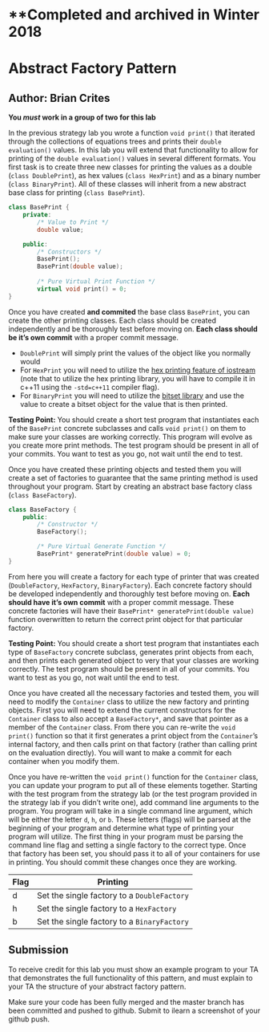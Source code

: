 # **Completed and archived in Winter 2018


# Abstract Factory Pattern
## Author: Brian Crites
**You *must* work in a group of two for this lab**

In the previous strategy lab you wrote a function ```void print()``` that iterated through the collections of equations trees and prints their ```double evaluation()``` values. In this lab you will extend that functionality to allow for printing of the ```double evaluation()``` values in several different formats. You first task is to create three new classes for printing the values as a double (```class DoublePrint```), as hex values (```class HexPrint```) and as a binary number (```class BinaryPrint```). All of these classes will inherit from a new abstract base class for printing (```class BasePrint```).
```c++
class BasePrint {
	private:
		/* Value to Print */
		double value;

	public:
		/* Constructors */
		BasePrint();
		BasePrint(double value);
		
		/* Pure Virtual Print Function */
		virtual void print() = 0;
}
```
Once you have created **and commited** the base class ```BasePrint```, you can create the other printing classes. Each class should be created independently and be thoroughly test before moving on. **Each class should be it’s own commit** with a proper commit message. 
* ```DoublePrint``` will simply print the values of the object like you normally would
* For ```HexPrint``` you will need to utilize the [hex printing feature of iostream](http://www.cplusplus.com/reference/ios/hexfloat/) (note that to utilize the hex printing library, you will have to compile it in c++11 using the ```-std=c++11``` compiler flag). 
* For ```BinaryPrint``` you will need to utilize the [bitset library](http://www.cplusplus.com/reference/bitset/bitset/?kw=bitset) and use the value to create a bitset object for the value that is then printed. 

**Testing Point:** You should create a short test program that instantiates each of the ```BasePrint``` concrete subclasses and calls ```void print()``` on them to make sure your classes are working correctly. This program will evolve as you create more print methods. The test program should be present in all of your commits. You want to test as you go, not wait until the end to test. 

Once you have created these printing objects and tested them you will create a set of factories to guarantee that the same printing method is used throughout your program. Start by creating an abstract base factory class (```class BaseFactory```).
```c++
class BaseFactory {
	public:
		/* Constructor */
		BaseFactory();

		/* Pure Virtual Generate Function */
		BasePrint* generatePrint(double value) = 0;
}
```
From here you will create a factory for each type of printer that was created (```DoubleFactory```, ```HexFactory```, ```BinaryFactory```). Each concrete factory should be developed independently and thoroughly test before moving on. **Each should have it’s own commit** with a proper commit message. These concrete factories will have their ```BasePrint* generatePrint(double value)``` function overwritten to return the correct print object for that particular factory.

**Testing Point:** You should create a short test program that instantiates each type of ```BaseFactory``` concrete subclass, generates print objects from each, and then prints each generated object to very that your classes are working correctly. The test program should be present in all of your commits. You want to test as you go, not wait until the end to test. 

Once you have created all the necessary factories and tested them, you will need to modify the ```Container``` class to utilize the new factory and printing objects. First you will need to extend the current constructors for the ```Container``` class to also accept a ```BaseFactory*```, and save that pointer as a member of the ```Container``` class. From there you can re-write the ```void print()``` function so that it first generates a print object from the ```Container```’s internal factory, and then calls print on that factory (rather than calling print on the evaluation directly). You will want to make a commit for each container when you modify them. 

Once you have re-written the ```void print()``` function for the ```Container``` class, you can update your program to put all of these elements together. Starting with the test program from the strategy lab (or the test program provided in the strategy lab if you didn’t write one), add command line arguments to the program. You program will take in a single command line argument, which will be either the letter ```d```, ```h```, or ```b```. These letters (flags) will be parsed at the beginning of your program and determine what type of printing your program will utilize. The first thing in your program must be parsing the command line flag and setting a single factory to the correct type. Once that factory has been set, you should pass it to all of your containers for use in printing. You should commit these changes once they are working.

Flag | Printing
------------ | ------------
d | Set the single factory to a ```DoubleFactory```
h | Set the single factory to a ```HexFactory```
b | Set the single factory to a ```BinaryFactory```

## Submission
To receive credit for this lab you must show an example program to your TA that demonstrates the full functionality of this pattern, and must explain to your TA the structure of your abstract factory pattern.

Make sure your code has been fully merged and the master branch has been committed and pushed to github. Submit to ilearn a screenshot of your github push. 
